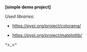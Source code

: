 **[simple demo project]**

*Used libraries:*

* https://pypi.org/project/colorama/

* https://pypi.org/project/matplotlib/

^>_<^
